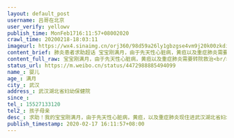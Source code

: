 ```yaml
---
layout: default_post
username: 吕哥在北京
user_verify: yellowv
publish_time: MonFeb1716:11:57+08002020
crawl_time: 20200218-18:03:11
imageurl: https://wx4.sinaimg.cn/orj360/98d59a26ly1gbzgse4vm9j20k00zkdib.jpg,https://wx2.sinaimg.cn/orj360/98d59a26ly1gbzgsenn4gj20k00zk77k.jpg
content_brief: 肺炎患者求助超话 宝宝刚满月，由于先天性心脏病，黄疸以及重症肺炎需要转院救治【姓名】婴儿【年龄】满月【所在城市】武汉【所在小区、社区】武汉湖北省妇幼保健院【患病时间】【联系方式】15527133120【其他紧急联系人】孩子母亲【病情描述】 求助！我的宝宝刚满月，由于先天性心脏病， ...全文
content_full_raw: 宝宝刚满月，由于先天性心脏病，黄疸以及重症肺炎需要转院救治<br/>【姓名】婴儿<br/>【年龄】满月<br/>【所在城市】武汉<br/>【所在小区、社区】武汉湖北省妇幼保健院<br/>【患病时间】<br/>【联系方式】15527133120<br/>【其他紧急联系人】孩子母亲<br/>【病情描述】<br/>求助！我的宝宝刚满月，由于先天性心脏病，黄疸，以及重症肺炎现住进武汉湖北省妇幼保健院，情况很危急，心脏衰竭，心脏肥大，心脏舒张无力，高烧，呼吸困难，现用呼吸机在急救，由于省妇幼无法做相关心脏的检查以及手术，我们必须转到武汉市协和医院去，但是因为心冠肺炎疫情的原因，协和医院拒绝收治，必须等核酸检测通过之后才能考虑收治，而核酸检测这个过程很漫长，需要等待几天，我不知道我的宝宝能不能等那么久，我们想了能想的所有办法，联系了能联系的所有相关部门，都没有人能帮助我们。我必须要就我的孩子啊！求求你们帮帮我！救救我的孩子！电话15527133120<adata-url="http://t.cn/ELT0hke"href="http://weibo.com/p/1001018008611000000000000"data-hide=""><spanclass='url-icon'><imgstyle='width:1rem;height:1rem'src='https://h5.sinaimg.cn/upload/2015/09/25/3/timeline_card_small_location_default.png'></span><spanclass="surl-text">北京</span></a>
status_url: https://m.weibo.cn/status/4472988885494099
name_: 婴儿
age_: 满月
city_: 武汉
address_: 武汉湖北省妇幼保健院
since_: 
tel_: 15527133120
tel2_: 孩子母亲
desc_: 求助！我的宝宝刚满月，由于先天性心脏病，黄疸，以及重症肺炎现住进武汉湖北省妇幼保健院，情况很危急，心脏衰竭，心脏肥大，心脏舒张无力，高烧，呼吸困难，现用呼吸机在急救，由于省妇幼无法做相关心脏的检查以及手术，我们必须转到武汉市协和医院去，但是因为心冠肺炎疫情的原因，协和医院拒绝收治，必须等核酸检测通过之后才能考虑收治，而核酸检测这个过程很漫长，需要等待几天，我不知道我的宝宝能不能等那么久，我们想了能想的所有办法，联系了能联系的所有相关部门，都没有人能帮助我们。我必须要就我的孩子啊！求求你们帮帮我！救救我的孩子！电话15527133120<adata-url="http//t.cn/ELT0hke"href="http//weibo.com/p/1001018008611000000000000"data-hide=""><spanclass='url-icon'><imgstyle='width1rem;height1rem'src='https//h5.sinaimg.cn/upload/2015/09/25/3/timeline_card_small_location_default.png'></span><spanclass="surl-text">北京</span></a>
publish_timestamp: 2020-02-17 16:11:57+08:00
---
```

